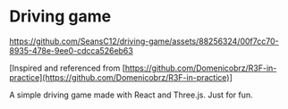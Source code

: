 # Driving game

https://github.com/SeansC12/driving-game/assets/88256324/00f7cc70-8935-478e-9ee0-cdcca526eb63

[Inspired and referenced from [https://github.com/Domenicobrz/R3F-in-practice](https://github.com/Domenicobrz/R3F-in-practice)]

A simple driving game made with React and Three.js. Just for fun.

